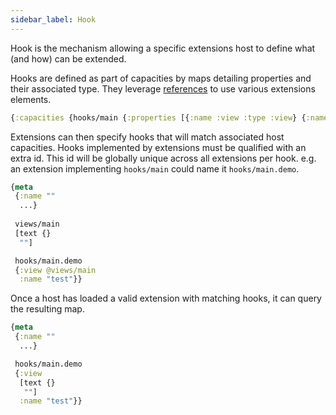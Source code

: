 ```yaml
---
sidebar_label: Hook
---
```


Hook is the mechanism allowing a specific extensions host to define what (and how) can be extended.

Hooks are defined as part of capacities by maps detailing properties and their associated type. They leverage [references](/reference) to use various extensions elements.

```clojure
{:capacities {hooks/main {:properties [{:name :view :type :view} {:name :name :type :string}]}}}
```

Extensions can then specify hooks that will match associated host capacities.
Hooks implemented by extensions must be qualified with an extra id. This id will be globally unique across all extensions per hook.
e.g. an extension implementing `hooks/main` could name it `hooks/main.demo`.

```clojure
{meta
 {:name ""
  ...}
 
 views/main
 [text {}
  ""]

 hooks/main.demo
 {:view @views/main
  :name "test"}}
```

Once a host has loaded a valid extension with matching hooks, it can query the resulting map.

```clojure
{meta
 {:name ""
  ...}

 hooks/main.demo
 {:view
  [text {}
   ""]
  :name "test"}}
```
